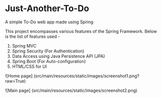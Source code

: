# Just-Another-To-Do
A simple To-Do web app made using Spring

This project encompasses various features of the Spring Framework.
Below is the list of features used -

1. Spring MVC
2. Spring Security (For Authentication)
3. Data Access using Java Persistence API (JPA)
4. Spring Boot (For Auto-configuration)
5. HTML/CSS for UI

![Home page] (src/main/resources/static/images/screenshot1.png?raw=True)

![Main page] (src/main/resources/static/images/screenshot2.png)
